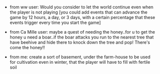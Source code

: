 * from ww user:
Would you consider to let the world continue even when the player is not playing
[you could add events that can advance the game by 12 hours, a day, or 3 days, with a certain percentage that these events trigger every time you start the game]

* from Ca Mille user: 
maybe a quest of needing the honey..for u to get the honey u need a boar..if the boar attacks you run to the nearest tree that have beehive and hide there to knock down the tree and pop! There's come the honey!!

* from me: 
create a sort of basement, under the farm-house to be used for cultivation even in winter, that the player will have to fill with fertile soil